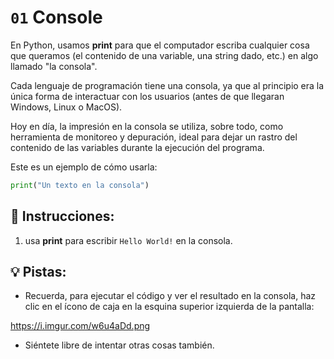 # `01` Console

En Python, usamos **print** para que el computador escriba cualquier cosa que queramos (el contenido de una variable, una string dado, etc.) en algo llamado "la consola".

Cada lenguaje de programación tiene una consola, ya que al principio era la única forma de interactuar con los usuarios (antes de que llegaran Windows, Linux o MacOS).

Hoy en día, la impresión en la consola se utiliza, sobre todo, como herramienta de monitoreo y depuración, ideal para dejar un rastro del contenido de las variables durante la ejecución del programa.

Este es un ejemplo de cómo usarla:

```py
print("Un texto en la consola")
```

## 📝 Instrucciones:

1. usa **print** para escribir `Hello World!` en la consola. 

## 💡 Pistas:

+ Recuerda, para ejecutar el código y ver el resultado en la consola, haz clic en el ícono de caja en la esquina superior izquierda de la pantalla:

https://i.imgur.com/w6u4aDd.png

+ Siéntete libre de intentar otras cosas también.
